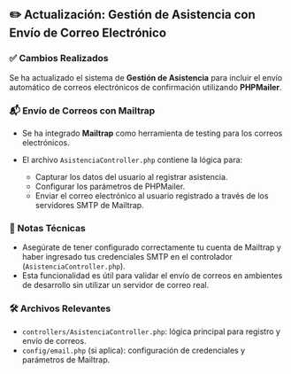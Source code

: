 ## ✏️ Actualización: Gestión de Asistencia con Envío de Correo Electrónico

### ✅ Cambios Realizados

Se ha actualizado el sistema de **Gestión de Asistencia** para incluir el envío automático de correos electrónicos de confirmación utilizando **PHPMailer**.

### 📬 Envío de Correos con Mailtrap

* Se ha integrado **Mailtrap** como herramienta de testing para los correos electrónicos.
* El archivo `AsistenciaController.php` contiene la lógica para:

  * Capturar los datos del usuario al registrar asistencia.
  * Configurar los parámetros de PHPMailer.
  * Enviar el correo electrónico al usuario registrado a través de los servidores SMTP de Mailtrap.

### 📌 Notas Técnicas

* Asegúrate de tener configurado correctamente tu cuenta de Mailtrap y haber ingresado tus credenciales SMTP en el controlador (`AsistenciaController.php`).
* Esta funcionalidad es útil para validar el envío de correos en ambientes de desarrollo sin utilizar un servidor de correo real.

### 🛠️ Archivos Relevantes

* `controllers/AsistenciaController.php`: lógica principal para registro y envío de correos.
* `config/email.php` (si aplica): configuración de credenciales y parámetros de Mailtrap.


